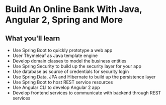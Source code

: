 # Build An Online Bank With Java, Angular 2, Spring and More


## What you'll learn
- Use Spring Boot to quickly prototype a web app
- User Thymeleaf as Java template engine
- Develop domain classes to model the business entities
- Use Spring Security to build up the security layer for your app
- Use database as source of credentials for security login
- Use Spring Data, JPA and Hibernate to build up the persistence layer
- Use Spring Boot to host REST service resources
- Use Angular CLI to develop Angular 2 app
- Develop frontend services to communicate with backend through REST services
